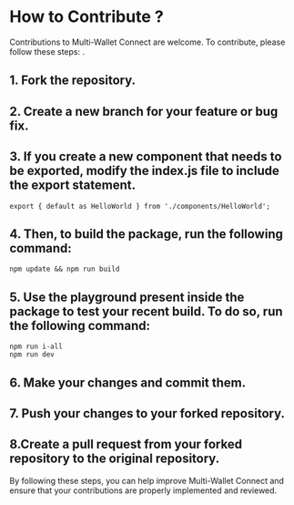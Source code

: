 # How to Contribute ?
Contributions to Multi-Wallet Connect are welcome. To contribute, please follow these steps:
.

## 1. Fork the repository.
## 2. Create a new branch for your feature or bug fix.
## 3. If you create a new component that needs to be exported, modify the index.js file to include the export statement.

```
export { default as HelloWorld } from './components/HelloWorld';
```

## 4. Then, to build the package, run the following command: 
```
npm update && npm run build
```

## 5. Use the playground present inside the package to test your recent build. To do so, run the following command:

```
npm run i-all
npm run dev
```

## 6. Make your changes and commit them.
## 7. Push your changes to your forked repository.
## 8.Create a pull request from your forked repository to the original repository.


By following these steps, you can help improve Multi-Wallet Connect and ensure that your contributions are properly implemented and reviewed.